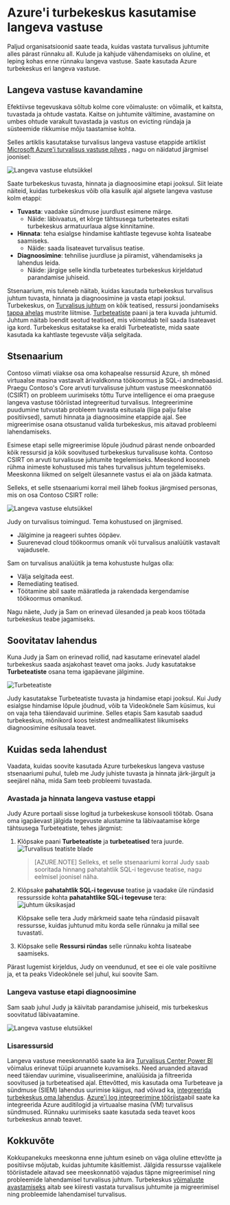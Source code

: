 <properties
   pageTitle="Azure'i turbekeskus kasutamise langeva vastuse | Microsoft Azure'i"
   description="Selles dokumendis selgitatakse, kuidas kasutada Azure turbekeskus on langeva vastuse stsenaarium."
   services="security-center"
   documentationCenter="na"
   authors="YuriDio"
   manager="swadhwa"
   editor=""/>

<tags
   ms.service="security-center"
   ms.topic="hero-article"
   ms.devlang="na"
   ms.tgt_pltfrm="na"
   ms.workload="na"
   ms.date="09/20/2016"
   ms.author="yurid"/>

# <a name="using-azure-security-center-for-an-incident-response"></a>Azure'i turbekeskus kasutamise langeva vastuse
Paljud organisatsioonid saate teada, kuidas vastata turvalisus juhtumite alles pärast rünnaku all. Kulude ja kahjude vähendamiseks on oluline, et leping kohas enne rünnaku langeva vastuse. Saate kasutada Azure turbekeskus eri langeva vastuse.

## <a name="incident-response-planning"></a>Langeva vastuse kavandamine

Efektiivse tegevuskava sõltub kolme core võimaluste: on võimalik, et kaitsta, tuvastada ja ohtude vastata. Kaitse on juhtumite vältimine, avastamine on umbes ohtude varakult tuvastada ja vastus on evicting ründaja ja süsteemide rikkumise mõju taastamise kohta.

Selles artiklis kasutatakse turvalisus langeva vastuse etappide artiklist [Microsoft Azure'i turvalisus vastuse pilves](https://gallery.technet.microsoft.com/Azure-Security-Response-in-dd18c678) , nagu on näidatud järgmisel joonisel:

![Langeva vastuse elutsükkel](./media/security-center-incident-response/security-center-incident-response-fig1.png)

Saate turbekeskus tuvasta, hinnata ja diagnoosimine etapi jooksul. Siit leiate näiteid, kuidas turbekeskus võib olla kasulik ajal algsete langeva vastuse kolm etappi:

- **Tuvasta**: vaadake sündmuse juurdlust esimene märge.
    - Näide: läbivaatus, et kõrge tähtsusega turbeteates esitati turbekeskus armatuurlaua algse kinnitamine.
- **Hinnata**: teha esialgse hindamise kahtlaste tegevuse kohta lisateabe saamiseks.
    - Näide: saada lisateavet turvalisus teatise.
- **Diagnoosimine**: tehnilise juurdluse ja piiramist, vähendamiseks ja lahendus leida.
    - Näide: järgige selle kindla turbeteates turbekeskus kirjeldatud parandamise juhiseid.

Stsenaarium, mis tuleneb näitab, kuidas kasutada turbekeskus turvalisus juhtum tuvasta, hinnata ja diagnoosimine ja vasta etapi jooksul. Turbekeskus, on [Turvalisus juhtum](security-center-incident.md) on kõik teatised, ressursi joondamiseks [tappa ahelas](https://blogs.technet.microsoft.com/office365security/addressing-your-cxos-top-five-cloud-security-concerns/) mustrite liitmise. [Turbeteatiste](security-center-managing-and-responding-alerts.md) paani ja tera kuvada juhtumid. Juhtum näitab loendit seotud teatised, mis võimaldab teil saada lisateavet iga kord. Turbekeskus esitatakse ka eraldi Turbeteatiste, mida saate kasutada ka kahtlaste tegevuste välja selgitada.

## <a name="scenario"></a>Stsenaarium

Contoso viimati viiakse osa oma kohapealse ressursid Azure, sh mõned virtuaalse masina vastavalt ärivaldkonna töökoormus ja SQL-i andmebaasid. Praegu Contoso's Core arvuti turvalisuse juhtum vastuse meeskonnatöö (CSIRT) on probleem uurimiseks tõttu Turve intelligence ei oma praeguse langeva vastuse tööriistad integreeritud turvalisus. Integreerimine puudumine tutvustab probleem tuvasta esitusala (liiga palju false positiivsed), samuti hinnata ja diagnoosimine etappide ajal. See migreerimise osana otsustanud valida turbekeskus, mis aitavad probleemi lahendamiseks.

Esimese etapi selle migreerimise lõpule jõudnud pärast nende onboarded kõik ressursid ja kõik soovitused turbekeskus turvalisuse kohta. Contoso CSIRT on arvuti turvalisuse juhtumite tegelemiseks. Meeskond koosneb rühma inimeste kohustused mis tahes turvalisus juhtum tegelemiseks. Meeskonna liikmed on selgelt ülesannete vastus ei ala on jääda katmata.

Selleks, et selle stsenaariumi korral meil läheb fookus järgmised personas, mis on osa Contoso CSIRT rolle:

![Langeva vastuse elutsükkel](./media/security-center-incident-response/security-center-incident-response-fig2.png)

Judy on turvalisus toimingud. Tema kohustused on järgmised.

- Jälgimine ja reageeri suhtes ööpäev.
- Suurenevad cloud töökoormus omanik või turvalisus analüütik vastavalt vajadusele.

Sam on turvalisus analüütik ja tema kohustuste hulgas olla:

- Välja selgitada eest.
- Remediating teatised.
- Töötamine abil saate määratleda ja rakendada kergendamise töökoormus omanikud.

Nagu näete, Judy ja Sam on erinevad ülesanded ja peab koos töötada turbekeskus teabe jagamiseks.

## <a name="recommended-solution"></a>Soovitatav lahendus

Kuna Judy ja Sam on erinevad rollid, nad kasutame erinevatel aladel turbekeskus saada asjakohast teavet oma jaoks. Judy kasutatakse **Turbeteatiste** osana tema igapäevane jälgimine.

![Turbeteatiste](./media/security-center-incident-response/security-center-incident-response-fig3.png)

Judy kasutatakse Turbeteatiste tuvasta ja hindamise etapi jooksul. Kui Judy esialgse hindamise lõpule jõudnud, võib ta Videokõnele Sam küsimus, kui on vaja teha täiendavaid uurimine. Selles etapis Sam kasutab saadud turbekeskus, mõnikord koos teistest andmeallikatest liikumiseks diagnoosimine esitusala teavet.


## <a name="how-to-implement-this-solution"></a>Kuidas seda lahendust

Vaadata, kuidas soovite kasutada Azure turbekeskus langeva vastuse stsenaariumi puhul, tuleb me Judy juhiste tuvasta ja hinnata järk-järgult ja seejärel näha, mida Sam teeb probleemi tuvastada.

### <a name="detect-and-assess-incident-response-stages"></a>Avastada ja hinnata langeva vastuse etappi

Judy Azure portaali sisse logitud ja turbekeskuse konsooli töötab. Osana oma igapäevast jälgida tegevuste alustamine ta läbivaatamise kõrge tähtsusega Turbeteatiste, tehes järgmist:

1. Klõpsake paani **Turbeteatiste** ja **turbeteatised** tera juurde.
    ![Turvalisus teatiste blade](./media/security-center-incident-response/security-center-incident-response-fig4.png)

    > [AZURE.NOTE] Selleks, et selle stsenaariumi korral Judy saab sooritada hinnang pahatahtlik SQL-i tegevuse teatise, nagu eelmisel joonisel näha.
2. Klõpsake **pahatahtlik SQL-i tegevuse** teatise ja vaadake üle ründasid ressursside kohta **pahatahtlike SQL-i tegevuse** tera:  ![juhtum üksikasjad](./media/security-center-incident-response/security-center-incident-response-fig5.png)

    Klõpsake selle tera Judy märkmeid saate teha ründasid piisavalt ressursse, kuidas juhtunud mitu korda selle rünnaku ja millal see tuvastati.
3. Klõpsake selle **Ressursi ründas** selle rünnaku kohta lisateabe saamiseks.

Pärast lugemist kirjeldus, Judy on veendunud, et see ei ole vale positiivne ja, et ta peaks Videokõnele sel juhul, kui soovite Sam.

### <a name="diagnose-incident-response-stage"></a>Langeva vastuse etapi diagnoosimine

Sam saab juhul Judy ja käivitab parandamise juhiseid, mis turbekeskus soovitatud läbivaatamine.

![Langeva vastuse elutsükkel](./media/security-center-incident-response/security-center-incident-response-fig6.png)

### <a name="additional-resources"></a>Lisaressursid

Langeva vastuse meeskonnatöö saate ka ära [Turvalisus Center Power BI](security-center-powerbi.md) võimalus erinevat tüüpi aruannete kuvamiseks. Need aruanded aitavad need täiendav uurimine, visualiseerimine, analüüsida ja filtreerida soovitused ja turbeteatised ajal. Ettevõtted, mis kasutada oma Turbeteave ja sündmuse (SIEM) lahendus uurimise käigus, nad võivad ka, [integreerida turbekeskus oma lahendus](security-center-integrating-alerts-with-log-integration.md). [Azure'i log integreerimine tööriista](https://blogs.msdn.microsoft.com/azuresecurity/2016/07/21/microsoft-azure-log-integration-preview/)abil saate ka integreerida Azure auditilogid ja virtuaalse masina (VM) turvalisus sündmused. Rünnaku uurimiseks saate kasutada seda teavet koos turbekeskus annab teavet.


## <a name="conclusion"></a>Kokkuvõte

Kokkupanekuks meeskonna enne juhtum esineb on väga oluline ettevõtte ja positiivse mõjutab, kuidas juhtumite käsitlemist. Jälgida ressursse vajalikele tööriistadele aitavad see meeskonnatöö vajadus täpne migreerimisel ning probleemide lahendamisel turvalisus juhtum. Turbekeskus [võimaluste avastamiseks](security-center-detection-capabilities.md) aitab see kiiresti vastata turvalisus juhtumite ja migreerimisel ning probleemide lahendamisel turvalisus.
